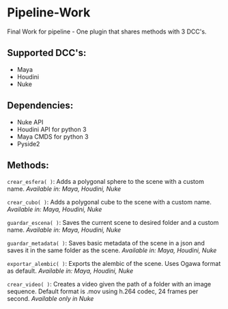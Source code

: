# Pipeline-Work
Final Work for pipeline - One plugin that shares methods with 3 DCC's.

## Supported DCC's:
* Maya
* Houdini
* Nuke

## Dependencies:

* Nuke API
* Houdini API for python 3
* Maya CMDS for python 3
* Pyside2

## Methods: 

`crear_esfera( )`: Adds a polygonal sphere to the scene with a custom name. *Available in: Maya, Houdini, Nuke*

`crear_cubo( )`: Adds a polygonal cube to the scene with a custom name. *Available in: Maya, Houdini, Nuke*

`guardar_escena( )`: Saves the current scene to desired folder and a custom name. *Available in: Maya, Houdini, Nuke*

`guardar_metadata( )`: Saves basic metadata of the scene in a json and saves it in the same folder as the scene. *Available in: Maya, Houdini, Nuke*

`exportar_alembic( )`: Exports the alembic of the scene. Uses Ogawa format as default. *Available in: Maya, Houdini, Nuke*

`crear_video( )`: Creates a video given the path of a folder with an image sequence. Default format is .mov using h.264 codec, 24 frames per second. *Available only in Nuke*
